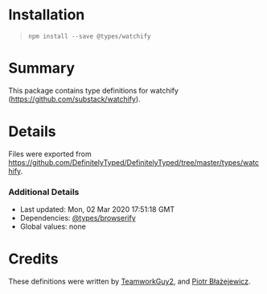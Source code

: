 # Installation
> `npm install --save @types/watchify`

# Summary
This package contains type definitions for watchify (https://github.com/substack/watchify).

# Details
Files were exported from https://github.com/DefinitelyTyped/DefinitelyTyped/tree/master/types/watchify.

### Additional Details
 * Last updated: Mon, 02 Mar 2020 17:51:18 GMT
 * Dependencies: [@types/browserify](https://npmjs.com/package/@types/browserify)
 * Global values: none

# Credits
These definitions were written by [TeamworkGuy2](https://github.com/TeamworkGuy2), and [Piotr Błażejewicz](https://github.com/peterblazejewicz).
